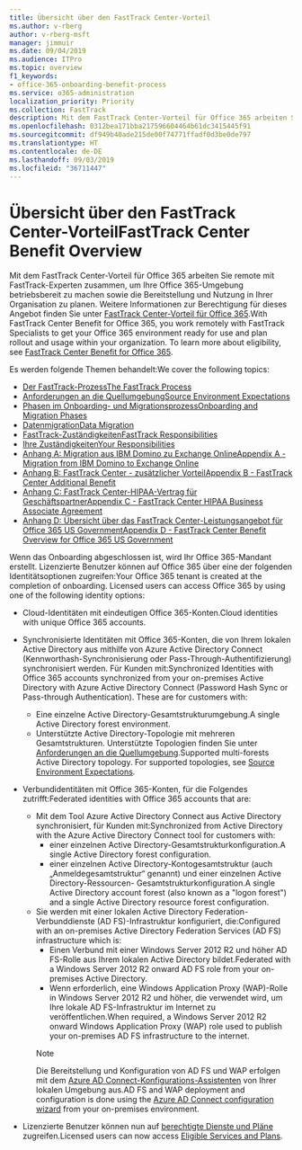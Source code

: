 ```yaml
---
title: Übersicht über den FastTrack Center-Vorteil
ms.author: v-rberg
author: v-rberg-msft
manager: jimmuir
ms.date: 09/04/2019
ms.audience: ITPro
ms.topic: overview
f1_keywords:
- office-365-onboarding-benefit-process
ms.service: o365-administration
localization_priority: Priority
ms.collection: FastTrack
description: Mit dem FastTrack Center-Vorteil für Office 365 arbeiten Sie remote mit FastTrack-Experten zusammen, um Ihre Office 365-Umgebung betriebsbereit zu machen sowie die Bereitstellung und Nutzung in Ihrer Organisation zu planen. Weitere Informationen zur Berechtigung für dieses Angebot finden Sie unter „FastTrack Center-Vorteil für Office 365“.
ms.openlocfilehash: 0312bea171bba217596604464b61dc3415445f91
ms.sourcegitcommit: df949b40ade215de00f74771ffadf0d3be0de797
ms.translationtype: HT
ms.contentlocale: de-DE
ms.lasthandoff: 09/03/2019
ms.locfileid: "36711447"
---
```

# <a name="fasttrack-center-benefit-overview"></a><span data-ttu-id="2e8dc-104">Übersicht über den FastTrack Center-Vorteil</span><span class="sxs-lookup"><span data-stu-id="2e8dc-104">FastTrack Center Benefit Overview</span></span>

<span data-ttu-id="2e8dc-p102">Mit dem FastTrack Center-Vorteil für Office 365 arbeiten Sie remote mit FastTrack-Experten zusammen, um Ihre Office 365-Umgebung betriebsbereit zu machen sowie die Bereitstellung und Nutzung in Ihrer Organisation zu planen. Weitere Informationen zur Berechtigung für dieses Angebot finden Sie unter [FastTrack Center-Vorteil für Office 365](O365-fasttrack-benefit-for-office-365.md).</span><span class="sxs-lookup"><span data-stu-id="2e8dc-p102">With FastTrack Center Benefit for Office 365, you work remotely with FastTrack Specialists to get your Office 365 environment ready for use and plan rollout and usage within your organization. To learn more about eligibility, see [FastTrack Center Benefit for Office 365](O365-fasttrack-benefit-for-office-365.md).</span></span>
  
<span data-ttu-id="2e8dc-107">Es werden folgende Themen behandelt:</span><span class="sxs-lookup"><span data-stu-id="2e8dc-107">We cover the following topics:</span></span>
- [<span data-ttu-id="2e8dc-108">Der FastTrack-Prozess</span><span class="sxs-lookup"><span data-stu-id="2e8dc-108">The FastTrack Process</span></span>](O365-fasttrack-process.md) 
- [<span data-ttu-id="2e8dc-109">Anforderungen an die Quellumgebung</span><span class="sxs-lookup"><span data-stu-id="2e8dc-109">Source Environment Expectations</span></span>](O365-source-environment-expectations.md)
- [<span data-ttu-id="2e8dc-110">Phasen im Onboarding- und Migrationsprozess</span><span class="sxs-lookup"><span data-stu-id="2e8dc-110">Onboarding and Migration Phases</span></span>](O365-onboarding-and-migration.md)
- [<span data-ttu-id="2e8dc-111">Datenmigration</span><span class="sxs-lookup"><span data-stu-id="2e8dc-111">Data Migration</span></span>](O365-data-migration.md)
- [<span data-ttu-id="2e8dc-112">FastTrack-Zuständigkeiten</span><span class="sxs-lookup"><span data-stu-id="2e8dc-112">FastTrack Responsibilities</span></span>](O365-fasttrack-responsibilities.md)
- [<span data-ttu-id="2e8dc-113">Ihre Zuständigkeiten</span><span class="sxs-lookup"><span data-stu-id="2e8dc-113">Your Responsibilities</span></span>](O365-your-responsibilities.md) 
- [<span data-ttu-id="2e8dc-114">Anhang A: Migration aus IBM Domino zu Exchange Online</span><span class="sxs-lookup"><span data-stu-id="2e8dc-114">Appendix A - Migration from IBM Domino to Exchange Online</span></span>](O365-from-ibm-domino-to-exchange-online.md)
- [<span data-ttu-id="2e8dc-115">Anhang B: FastTrack Center - zusätzlicher Vorteil</span><span class="sxs-lookup"><span data-stu-id="2e8dc-115">Appendix B - FastTrack Center Additional Benefit</span></span>](O365-fasttrack-additional-benefits.md)
- [<span data-ttu-id="2e8dc-116">Anhang C: FastTrack Center-HIPAA-Vertrag für Geschäftspartner</span><span class="sxs-lookup"><span data-stu-id="2e8dc-116">Appendix C - FastTrack Center HIPAA Business Associate Agreement</span></span>](O365-hipaa-business-associate-agreement.md)
- [<span data-ttu-id="2e8dc-117">Anhang D: Übersicht über das FastTrack Center-Leistungsangebot für Office 365 US Government</span><span class="sxs-lookup"><span data-stu-id="2e8dc-117">Appendix D - FastTrack Center Benefit Overview for Office 365 US Government</span></span>](US-Gov-appendix-overview.md)
    
<span data-ttu-id="2e8dc-p103">Wenn das Onboarding abgeschlossen ist, wird Ihr Office 365-Mandant erstellt. Lizenzierte Benutzer können auf Office 365 über eine der folgenden Identitätsoptionen zugreifen:</span><span class="sxs-lookup"><span data-stu-id="2e8dc-p103">Your Office 365 tenant is created at the completion of onboarding. Licensed users can access Office 365 by using one of the following identity options:</span></span>
- <span data-ttu-id="2e8dc-120">Cloud-Identitäten mit eindeutigen Office 365-Konten.</span><span class="sxs-lookup"><span data-stu-id="2e8dc-120">Cloud identities with unique Office 365 accounts.</span></span>
- <span data-ttu-id="2e8dc-p104">Synchronisierte Identitäten mit Office 365-Konten, die von Ihrem lokalen Active Directory aus mithilfe von Azure Active Directory Connect (Kennworthash-Synchronisierung oder Pass-Through-Authentifizierung) synchronisiert werden. Für Kunden mit:</span><span class="sxs-lookup"><span data-stu-id="2e8dc-p104">Synchronized Identities with Office 365 accounts synchronized from your on-premises Active Directory with Azure Active Directory Connect (Password Hash Sync or Pass-through Authentication). These are for customers with:</span></span>
  - <span data-ttu-id="2e8dc-123">Eine einzelne Active Directory-Gesamtstrukturumgebung.</span><span class="sxs-lookup"><span data-stu-id="2e8dc-123">A single Active Directory forest environment.</span></span>
  - <span data-ttu-id="2e8dc-p105">Unterstützte Active Directory-Topologie mit mehreren Gesamtstrukturen. Unterstützte Topologien finden Sie unter [Anforderungen an die Quellumgebung](O365-source-environment-expectations.md).</span><span class="sxs-lookup"><span data-stu-id="2e8dc-p105">Supported multi-forests Active Directory topology. For supported topologies, see [Source Environment Expectations](O365-source-environment-expectations.md).</span></span>
- <span data-ttu-id="2e8dc-126">Verbundidentitäten mit Office 365-Konten, für die Folgendes zutrifft:</span><span class="sxs-lookup"><span data-stu-id="2e8dc-126">Federated identities with Office 365 accounts that are:</span></span>
  - <span data-ttu-id="2e8dc-127">Mit dem Tool Azure Active Directory Connect aus Active Directory synchronisiert, für Kunden mit:</span><span class="sxs-lookup"><span data-stu-id="2e8dc-127">Synchronized from Active Directory with the Azure Active Directory Connect tool for customers with:</span></span>
      - <span data-ttu-id="2e8dc-128">einer einzelnen Active Directory-Gesamtstrukturkonfiguration.</span><span class="sxs-lookup"><span data-stu-id="2e8dc-128">A single Active Directory forest configuration.</span></span>
      - <span data-ttu-id="2e8dc-129">einer einzelnen Active Directory-Kontogesamtstruktur (auch „Anmeldegesamtstruktur“ genannt) und einer einzelnen Active Directory-Ressourcen- Gesamtstrukturkonfiguration.</span><span class="sxs-lookup"><span data-stu-id="2e8dc-129">A single Active Directory account forest (also known as a "logon forest") and a single Active Directory resource forest configuration.</span></span>
  - <span data-ttu-id="2e8dc-130">Sie werden mit einer lokalen Active Directory Federation-Verbunddienste (AD FS)-Infrastruktur konfiguriert, die:</span><span class="sxs-lookup"><span data-stu-id="2e8dc-130">Configured with an on-premises Active Directory Federation Services (AD FS) infrastructure which is:</span></span>
      - <span data-ttu-id="2e8dc-131">Einen Verbund mit einer Windows Server 2012 R2 und höher AD FS-Rolle aus Ihrem lokalen Active Directory bildet.</span><span class="sxs-lookup"><span data-stu-id="2e8dc-131">Federated with a Windows Server 2012 R2 onward AD FS role from your on-premises Active Directory.</span></span>
      - <span data-ttu-id="2e8dc-132">Wenn erforderlich, eine Windows Application Proxy (WAP)-Rolle in Windows Server 2012 R2 und höher, die verwendet wird, um Ihre lokale AD FS-Infrastruktur im Internet zu veröffentlichen.</span><span class="sxs-lookup"><span data-stu-id="2e8dc-132">When required, a Windows Server 2012 R2 onward Windows Application Proxy (WAP) role used to publish your on-premises AD FS infrastructure to the internet.</span></span>
    > [!NOTE]
    > <span data-ttu-id="2e8dc-133">Die Bereitstellung und Konfiguration von AD FS und WAP erfolgen mit dem [Azure AD Connect-Konfigurations-Assistenten](https://go.microsoft.com/fwlink/?linkid=844794) von Ihrer lokalen Umgebung aus.</span><span class="sxs-lookup"><span data-stu-id="2e8dc-133">AD FS and WAP deployment and configuration is done using the [Azure AD Connect configuration wizard](https://go.microsoft.com/fwlink/?linkid=844794) from your on-premises environment.</span></span> 
  
- <span data-ttu-id="2e8dc-134">Lizenzierte Benutzer können nun auf [berechtigte Dienste und Pläne](M365-eligible-services-and-plans.md) zugreifen.</span><span class="sxs-lookup"><span data-stu-id="2e8dc-134">Licensed users can now access [Eligible Services and Plans](M365-eligible-services-and-plans.md).</span></span>
    

 
